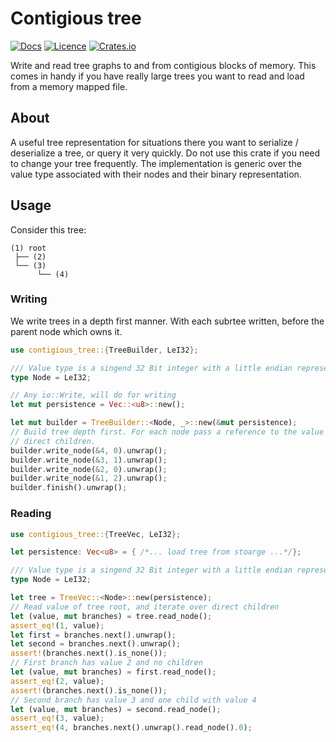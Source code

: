 # Contigious tree

[![Docs](https://docs.rs/contigious-tree/badge.svg)](https://docs.rs/contigious-tree/)
[![Licence](https://img.shields.io/crates/l/contigious-tree)](https://github.com/pacman82/contigious-tree/blob/main/License)
[![Crates.io](https://img.shields.io/crates/v/contigious-tree)](https://crates.io/crates/contigious-tree)

Write and read tree graphs to and from contigious blocks of memory. This comes in handy if you have really large trees you want to read and load from a memory mapped file.

## About

A useful tree representation for situations there you want to serialize / deserialize a tree, or query it very quickly. Do not use this crate if you need to change your tree frequently. The implementation is generic over the value type associated with their nodes and their binary representation.

## Usage

Consider this tree:

```tree
(1) root
 ├── (2)
 └── (3)
      └── (4)
```

### Writing

We write trees in a depth first manner. With each subrtee written, before the parent node which owns it.

```rust
use contigious_tree::{TreeBuilder, LeI32};

/// Value type is a singend 32 Bit integer with a little endian representation.
type Node = LeI32;

// Any io::Write, will do for writing
let mut persistence = Vec::<u8>::new();

let mut builder = TreeBuilder::<Node, _>::new(&mut persistence);
// Build tree depth first. For each node pass a reference to the value and the number of preceding
// direct children.
builder.write_node(&4, 0).unwrap();
builder.write_node(&3, 1).unwrap();
builder.write_node(&2, 0).unwrap();
builder.write_node(&1, 2).unwrap();
builder.finish().unwrap();
```

### Reading

```rust
use contigious_tree::{TreeVec, LeI32};

let persistence: Vec<u8> = { /*... load tree from stoarge ...*/};

/// Value type is a singend 32 Bit integer with a little endian representation.
type Node = LeI32;

let tree = TreeVec::<Node>::new(persistence);
// Read value of tree root, and iterate over direct children
let (value, mut branches) = tree.read_node();
assert_eq!(1, value);
let first = branches.next().unwrap();
let second = branches.next().unwrap();
assert!(branches.next().is_none());
// First branch has value 2 and no children
let (value, mut branches) = first.read_node();
assert_eq!(2, value);
assert!(branches.next().is_none());
// Second branch has value 3 and one child with value 4
let (value, mut branches) = second.read_node();
assert_eq!(3, value);
assert_eq!(4, branches.next().unwrap().read_node().0);
```
